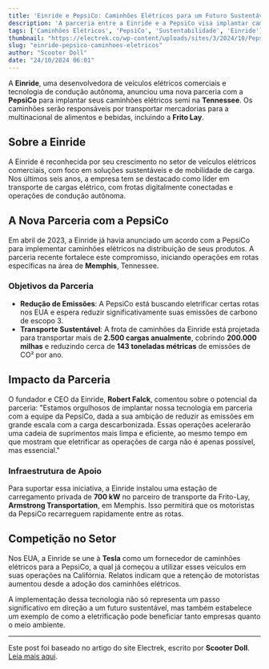```yaml
---
title: 'Einride e PepsiCo: Caminhões Elétricos para um Futuro Sustentável'
description: 'A parceria entre a Einride e a PepsiCo visa implantar caminhões elétricos para reduzir emissões anuais significativas.'
tags: ['Caminhões Elétricos', 'PepsiCo', 'Sustentabilidade', 'Einride']
thumbnail: "https://electrek.co/wp-content/uploads/sites/3/2024/10/Pepsico-electrick-Trucks-Frito.jpg?quality=82&strip=all&w=1400"
slug: "einride-pepsico-caminhoes-eletricos"
author: "Scooter Doll"
date: "24/10/2024 06:01"
---
```


A **Einride**, uma desenvolvedora de veículos elétricos comerciais e tecnologia de condução autônoma, anunciou uma nova parceria com a **PepsiCo** para implantar seus caminhões elétricos semi na **Tennessee**. Os caminhões serão responsáveis por transportar mercadorias para a multinacional de alimentos e bebidas, incluindo a **Frito Lay**.

## Sobre a Einride
A Einride é reconhecida por seu crescimento no setor de veículos elétricos comerciais, com foco em soluções sustentáveis e de mobilidade de carga. Nos últimos seis anos, a empresa tem se destacado como líder em transporte de cargas elétrico, com frotas digitalmente conectadas e operações de condução autônoma.

## A Nova Parceria com a PepsiCo
Em abril de 2023, a Einride já havia anunciado um acordo com a PepsiCo para implementar caminhões elétricos na distribuição de seus produtos. A parceria recente fortalece este compromisso, iniciando operações em rotas específicas na área de **Memphis**, Tennessee.

### Objetivos da Parceria
- **Redução de Emissões**: A PepsiCo está buscando eletrificar certas rotas nos EUA e espera reduzir significativamente suas emissões de carbono de escopo 3.
- **Transporte Sustentável**: A frota de caminhões da Einride está projetada para transportar mais de **2.500 cargas anualmente**, cobrindo **200.000 milhas** e reduzindo cerca de **143 toneladas métricas** de emissões de CO² por ano.

## Impacto da Parceria
O fundador e CEO da Einride, **Robert Falck**, comentou sobre o potencial da parceria: "Estamos orgulhosos de implantar nossa tecnologia em parceria com a equipe da PepsiCo, dada a sua ambição de reduzir as emissões em grande escala com a carga descarbonizada. Essas operações acelerarão uma cadeia de suprimentos mais limpa e eficiente, ao mesmo tempo em que mostram que eletrificar as operações de carga não é apenas possível, mas essencial."

### Infraestrutura de Apoio
Para suportar essa iniciativa, a Einride instalou uma estação de carregamento privada de **700 kW** no parceiro de transporte da Frito-Lay, **Armstrong Transportation**, em Memphis. Isso permitirá que os motoristas da PepsiCo recarreguem rapidamente entre as rotas.

## Competição no Setor
Nos EUA, a Einride se une à **Tesla** como um fornecedor de caminhões elétricos para a PepsiCo, a qual já começou a utilizar esses veículos em suas operações na Califórnia. Relatos indicam que a retenção de motoristas aumentou desde a adoção dos caminhões elétricos.

A implementação dessa tecnologia não só representa um passo significativo em direção a um futuro sustentável, mas também estabelece um exemplo de como a eletrificação pode beneficiar tanto empresas quanto o meio ambiente.

---  
Este post foi baseado no artigo do site Electrek, escrito por **Scooter Doll**. [Leia mais aqui](https://electrek.co/2024/10/23/einride-partners-with-pepsico-deploy-electric-trucks-reduce-annual-emissions/).